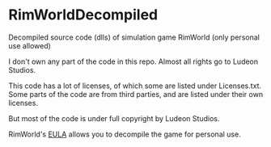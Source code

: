 # RimWorldDecompiled

Decompiled source code (dlls) of simulation game RimWorld (only personal use allowed)

I don't own any part of the code in this repo. Almost all rights go to Ludeon Studios.

This code has a lot of licenses, of which some are listed under Licenses.txt.
Some parts of the code are from third parties, and are listed under their own licenses.

But most of the code is under full copyright by Ludeon Studios.

RimWorld's [EULA](https://rimworldgame.com/eula/) allows you to decompile the game for personal use.
